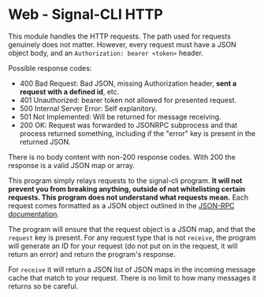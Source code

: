# Web - Signal-CLI HTTP

This module handles the HTTP requests. The path used for requests genuinely does not matter. However, every request must have a JSON object body, and an `Authorization: bearer <token>` header.

Possible response codes:

* 400 Bad Request: Bad JSON, missing Authorization header, **sent a request with a defined id**, etc.
* 401 Unauthorized: bearer token not allowed for presented request.
* 500 Internal Server Error: Self explanitory.
* 501 Not Implemented: Will be returned for message receiving.
* 200 OK: Request was forwarded to JSONRPC subprocess and that process returned something, including if the "error" key is present in the returned JSON.

There is no body content with non-200 response codes. With 200 the response is a valid JSON map or array.

This program simply relays requests to the signal-cli program. **It will not prevent you from breaking anything, outside of not whitelisting certain requests. This program does not understand what requests mean.** Each request comes formatted as a JSON object outlined in the [JSON-RPC documentation](https://github.com/AsamK/signal-cli/blob/master/man/signal-cli-jsonrpc.5.adoc).

The program will ensure that the request object is a JSON map, and that the `request` key is present. For any request type that is not `receive`, the program will generate an ID for your request (do not put on in the request, it will return an error) and return the program's response.

For `receive` it will return a JSON list of JSON maps in the incoming message cache that match to your request. There is no limit to how many messages it returns so be careful.